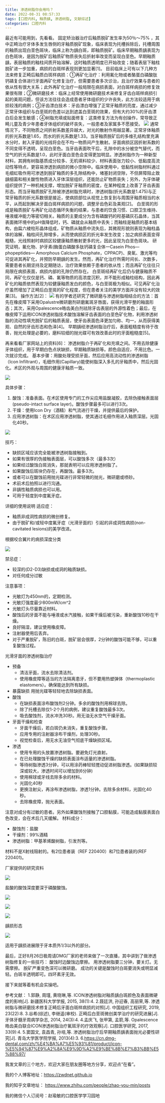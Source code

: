 ```yaml
---
title: 渗透树脂你会用吗？
date: 2022-08-31 08:57:33
tags: [口腔内科, 釉质龋, 渗透树脂, 文献综述]
categories: 口腔内科
---
```

最近有可能用到，先看看。
固定矫治器治疗后釉质脱矿发生率为50％～75% ，其中正畸治疗牙体多发生唇侧的牙釉质脱矿现象，临床表现为托槽拆除后，托槽周围的釉质出现白垩色斑块，临床上称为龋白斑，即釉质脱矿。临床早期釉质龋表现为白色斑块，是因为脱矿后釉质矿物质丧失后折射率改变而呈现白垩色。早期釉质龋，表层釉质的釉柱间质开始溶解，这时釉质透明度已开始改变；随着表层下釉柱脱矿进一步加重，病损的白斑样表现则更加显著[1]。
目前临床上可有以下几种方法来修复正畸后釉质白斑样病损：①再矿化治疗：利用氟化物或者酪蛋白磷酸肽钙磷复合体进行牙面再矿化修复治疗，但需要患者多次诊治，且治疗效果与患者的依从性有很大关系；此外再矿化治疗一般局限在病损表面，对白斑样病损的修复效果很有限；②微研磨技术：临床上经常使用微研磨技术来修复牙齿白斑样病损引起的美观问题，但该方法往往会造成患者牙体组织的少许丧失，此方法较适用于病损较浅的病例；③牙齿漂白技术：牙齿漂白增强了正常牙釉质的亮度，通过减少正常牙体组织与白垩斑的色差以达到遮盖白垩斑的效果，但有大约30%的牙齿漂白后会发生敏感；④树脂充填或贴面修复：这类修复方法为有创操作，常导致正畸儿童及青少年患者牙体组织的破坏丧失，一般患者及家属多不愿接受。
![](https://zymblog-1258069789.cos.ap-chengdu.myqcloud.com/blog0306-icon/01.png)
通常情况下，不同物质之间折射系数差异越大，对光的散射作用越显著。正常牙体釉质的折光系数是1.65，而水的折光系数是1.33。当牙釉质脱矿后的多维孔结构里充满水分时，射入牙面的光线将会在不均一物质间产生散射。牙面病损区因折射系数的不同变得不透明，呈现白垩色。当牙齿表面吹干后，孔隙中的水分被空气替代，而空气的折光系数是1.0，此时牙面白垩色会变得更加明显。渗透树脂作为一种新型材料，其拥有树脂基质成分较多、无机填料较少、材料表面张力较小、低黏度高流动性等特点，更容易渗透到病损的微小空隙中。临床使用中，低黏性树脂材料通过毛细虹吸作用可渗透到脱矿釉质的多孔隙结构中，堵塞封闭空隙，不但屏障阻止致龋细菌和相关酸性物质进入牙体深层组织，还能防止矿物质丧失；另外，为牙体硬组织提供了一种机械支撑，增加脱矿牙釉质的密度，在某种程度上改善了牙齿表面形态。而当牙釉质脱矿孔隙被渗透树脂充填时，渗透树脂(折光系数是1.475)与正常牙釉质的折光系数很是接近，使病损部位从视觉上恢复到与周围牙釉质相当的水平，从而起到解决牙面白斑样病损的问题，调整牙齿色彩及美观[2]。
白垩斑的形成是釉质脱矿与再矿化动态循环失衡的结果，与患者的饮食习惯、口腔卫生维持、唾液缓冲能力等密切相关。釉质的主要成分为含有磷酸钙的羟基磷灰石晶体，当其表面微环境中的pH值降低时，钙、磷就会从釉质中丢失；而釉柱是釉质的基本结构，由扁六棱柱形晶体组成，矿物质从釉质中流失后，其微观形貌则表现为釉柱晶体的溶解，釉柱间孔隙增多，从而使病损区的折光率发生改变；加之病损表面变得粗糙，光线照射时病损区较健康釉质散射更多的光，因此呈现为白垩色斑块。
研究证明，氟化物、护牙素(酶蛋白磷酸多肽钙磷复合体一Casein Phos—
phopeptides— Amorphous Calcium Phosphate，CPPACP)、臭氧、激光等均可促进其再矿化，并预防早期龋的发生。然而，再矿化治疗所需时间长、次数多，需要患者长期坚持及定期随访，治疗效果依赖于患者的依从性；而且再矿化往往只局限在病损表面，病损内部的孔隙仍然存在。
白垩斑经再矿化后仍与健康釉质不同，再矿化仅仅是钙、磷、氟等物质的高浓度沉积，并不能形成釉柱结构，因此再矿化的釉质依然表现为较健康釉质发白的颜色，与白垩斑极为相似。可见再矿化治疗虽然增加了正畸后白垩斑的矿化程度，但在患者关注的美学方面并没有较大的效果[3]。
操作方法[2]：
![](https://zymblog-1258069789.cos.ap-chengdu.myqcloud.com/blog0306-icon/02.png)
有的学者还研究了微研磨与渗透树脂相结合的方法：首先在橡皮障下采用Opalustre微研磨剂研磨氟斑牙唇面，获得光滑平整的釉面形态；其次，采用Opalescence皓齿美白剂祛除牙齿表层的外源性着色；最后，在橡皮障下运用ICON渗透树脂技术酸蚀溶解牙齿表面的白垩色矿化物，利用渗透树脂的流动性填充脱矿后的釉质表层，使牙齿表面色泽更加匀称、均一，从而获得美观、自然的牙齿形态和色泽[4]。
早期龋经渗透树脂治疗后，表面粗糙度有待于改善，抛光处理是必要的，磨料较细的抛光碟可有效改善此时的牙面粗糙度[5]。

再来看看厂家网站上的资料[6]：
渗透树脂介于再矿化和充填之间。不用去除健康牙体组织，用于早期白色点状缺损，早期釉质缺损等。颜色自适应，不用比色。一次就诊完成。
基本步骤：用酸处理受损牙面，然后应用高流动性的渗透树脂（Icon Infiltrant），毛细作用(Capillary)能使树脂深入多孔的牙釉质中，然后光固化。术区的外观与周围的健康牙釉质一致。


![](https://zymblog-1258069789.cos.ap-chengdu.myqcloud.com/blog0306-icon/03.png)

具体步骤：
1. 酸蚀：准备表面。在术区使用专门的工作尖应用盐酸凝胶，去除伪接触表面层(pseudo-intact surface layer)。酸蚀步骤最多可以进行3次。
2. 干燥：使用Icon Dry（酒精）和气流进行干燥，并提供最后的保护。
3. 应用渗透树脂：在术区应用渗透树脂，使其通过毛细作用进入釉质深层。光固化40秒。



![](https://zymblog-1258069789.cos.ap-chengdu.myqcloud.com/blog0306-icon/04.png)

技巧：
- 缺损区域应该完全能被渗透树脂接触到。
- 如果有很厚的伪接触表面层，可以酸蚀多次（最多3次）
- 如果经过酸蚀白斑消失，那就表明可以应用渗透树脂了。
- 如果酸蚀后斑块仍存在，再酸蚀。最多3次。
- 或者可以在酸蚀前用抛光碟进行非常轻微的抛光，微研磨或喷砂。
- 术前术后拍照以进行沟通。
- 非龋性釉质病损也可以用。
- 可用于轻度到中度氟牙症。

详细的使用说明
适应症：
- 釉质非成洞性病损的微创修复。
- 由于脱矿和/或轻中度氟牙症（光滑牙面的）引起的非成洞性病损(non-cavitated lesions)的美学改进。

根据咬合翼片的病损深度分类


![](https://zymblog-1258069789.cos.ap-chengdu.myqcloud.com/blog0306-icon/05.png)

禁忌症：
- 较深的(D2-D3)缺损或成洞的釉质缺损。
- 对任何成分过敏

注意事项：
- 光敏灯为450nm的，定期检测。
- 光敏灯强度最少800mW/cm^2
- 光敏灯头尽量靠近材料。
- 酸蚀后的牙面不能与唾液或水汽接触，如果干燥后被污染，重新酸蚀10秒在干燥。
- 良好隔湿，建议使用橡皮障。
- 注射器使用后丢弃。
- 对于严重脱矿，陈旧的白斑，脱矿层会很厚，2分钟的酸蚀可能不够，可以重复酸蚀过程。

光滑牙面的渗透树脂治疗
- 预备
    - 清洁牙面，流水去除清洁剂。
    - 使用橡皮障等适当的方法隔离患牙，但不要用热塑弹体（thermoplastic elastomers）。确保能达到所有缺损。
- 暴露缺损
    用抛光碟等轻轻地去除缺损表面。
- 酸蚀
    - 在缺损表面涂布酸蚀剂2分钟。多余的酸蚀剂用棉球去除。
    - 除了托槽去除仅1-2个月的病例，建议重复酸蚀最多3次。
    - 吸去酸蚀剂，流水冲洗30秒。用无油无水空气干燥牙面。
- 牙面干燥和检查
    - 牙面干燥后，若白斑仍未消失，重复酸蚀步骤。
    - 应用专用的注射器涂布干燥剂，处理30秒。
    - 视觉检查后，用无水无油空气彻底干燥缺损区域。
- 渗透
    - 使用专用的头放置渗透树脂。要避免灯光直射。
    - 在已处理酸蚀干燥的缺损表面涂布适量的渗透树脂。
    - 等待树脂渗透3分钟，可以用涂药棒轻轻搅动促进树脂渗透。(如果缺损较深或较大，渗透时间可以增加到6分钟)
    - 使用棉球或牙线去除多余的材料。
    - 光固化40秒
    - 更换注射尖，再涂布渗透树脂，渗透1分钟。去除多余材料，光固化40秒。
    - 去除橡皮障，抛光表面。

注意对成分有过敏的患者。另外如果酸蚀剂接触了口腔黏膜，可能造成黏膜表面白色改变，会在术后几天缓解。
材料成分：
- 酸蚀剂：盐酸
- 干燥剂：99%酒精
- 渗透树脂：甲基苯烯酸树脂，引发剂等。

材料不是X射线阻射的。有2位患者装（REF 220400）和7位患者装的(REF 220401)。

厂家提供的研究资料


![](https://zymblog-1258069789.cos.ap-chengdu.myqcloud.com/blog0306-icon/06.png)

盐酸的酸蚀深度要深于磷酸酸蚀。


![](https://zymblog-1258069789.cos.ap-chengdu.myqcloud.com/blog0306-icon/07.png)



![](https://zymblog-1258069789.cos.ap-chengdu.myqcloud.com/blog0306-icon/08.png)



![](https://zymblog-1258069789.cos.ap-chengdu.myqcloud.com/blog0306-icon/09.png)

龋损形态


![](https://zymblog-1258069789.cos.ap-chengdu.myqcloud.com/blog0306-icon/10.png)

适用于龋损进展限于牙本质外1/3以外的部分。

最后，正好8月26日极周请DMG厂家的老师来做了一次直播，其中讲到了做渗透树脂修复的一些技巧：
酸蚀时边酸蚀边摩擦。
用渗透树脂要三分钟，要关灯。无需摩擦。
脱矿严重变色深可以微研磨。
成功的关键是酸蚀时白斑要消失或明显减轻。白斑半透明即可。四环素牙无效。

接下来就等着有机会实操吧。



参考文献：
1.郭静, 周瑾, 黄晓琳,等. ICON渗透树脂对釉质龋白斑颜色及表面微硬度的影响[J]. 新疆医科大学学报, 2015, 38(1):4.
2.聂廷洪, 孙迎春, 高丽荣,等. 渗透树脂与微研磨技术修复正畸后牙面白斑样病损的对照[J]. 中国组织工程研究, 2019, 23(22):8.
3.谷希(综述), 李继遥(审校). 正畸后白垩斑微创美学治疗的研究进展[J]. 牙体牙髓牙周病学杂志, 2014, 24(3):4.
4.孟庆飞, 张甲第, 孟箭,等. Opalescence皓齿美白联合ICON渗透树脂治疗氟斑牙的疗效观察[J]. 口腔医学研究, 2017, 33(9):4.
5.窦国文, 袁昌青, 孙培,等. 渗透树脂治疗后早期釉质龋表面抛光必要性研究[J]. 青岛大学医学院学报, 2013(4):3.
6.https://cn.dmg-dental.com/zh/%E4%BA%A7%E5%93%81/product/icon-%E5%94%87%E9%A2%8A%E9%9D%A2%E9%BE%8B%E7%B3%BB%E5%88%97/





我发文章的三个地方，欢迎大家在朋友圈等地方分享，欢迎点“在看”。

我的个人博客地址：https://zwdnet.github.io

我的知乎文章地址： https://www.zhihu.com/people/zhao-you-min/posts

我的微信个人订阅号：赵瑜敏的口腔医学学习园地